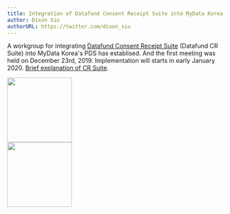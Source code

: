 ```yaml
---
title: Integration of Datafund Consent Receipt Suite into MyData Korea's PDS
author: Dixon Siu
authorURL: https://twitter.com/dixon_siu
---
```


A workgroup for integrating [Datafund Consent Receipt Suite](https://github.datafund.io/) (Datafund CR Suite) into MyData Korea's PDS has establised. And the first meeting was held on December 23rd, 2019. Implementation will starts in early January 2020. [Brief explanation of CR Suite](https://dixonsiu.demo-jp.personium.io/MyData/doc/CRS-and-Fairdrive-self-sovereign-storage.pdf).  

<img src="https://dixonsiu.demo-jp.personium.io/MyData/images/MyDataKoreaImage.jpg
" width="150px" >  
<img src="https://dixonsiu.demo-jp.personium.io/MyData/images/datafund.svg" width="150px" >  
 

